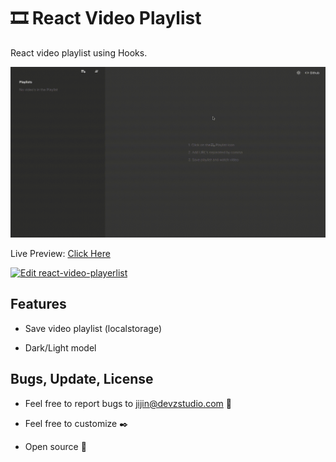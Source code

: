 # 🎞️ React Video Playlist

React video playlist using Hooks.


[![React Play List](https://github.com/PJijin/React-Video-Playlist/blob/master/preview.gif?raw=true 'React Play List')]()
 

Live Preview: <a href="https://react-video-playlist.pjijin1.now.sh/" target="_BLANK">Click Here</a>

<a href="https://codesandbox.io/s/github/PJijin/React-Video-Playlist/tree/master/?fontsize=14&hidenavigation=1&view=preview">
  <img alt="Edit react-video-playerlist" src="https://codesandbox.io/static/img/play-codesandbox.svg">
</a>


## Features

-   Save video playlist (localstorage)

-   Dark/Light model

## Bugs, Update, License

-   Feel free to report bugs to jijin@devzstudio.com 🐞

-   Feel free to customize ✒️

-   Open source 🎉
